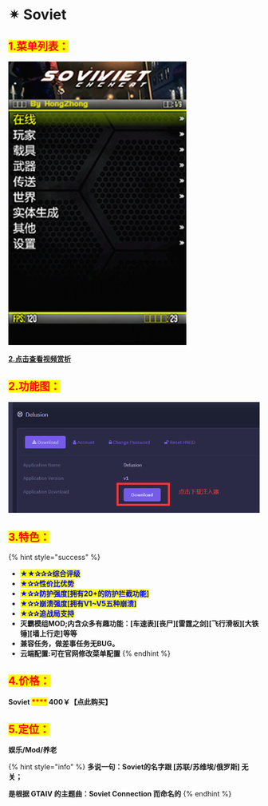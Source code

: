 # ✴ Soviet

## <mark style="color:red;">1.菜单列表：</mark>

![](../../.gitbook/assets/834c3d07e2d7d992a5963748a186fd6.png)

[**2.点击查看视频赏析**](https://streamja.com/49aA6)

## <mark style="color:red;">**2.功能图：**</mark>

![若看不清，请复制到桌面](<../../.gitbook/assets/image (52) (1).png>)

## <mark style="color:red;">**3.特色：**</mark>

{% hint style="success" %}
* <mark style="color:blue;">**★★✰✰✰综合评级**</mark>
* <mark style="color:blue;">**★✰✰性价比优势**</mark>
* <mark style="color:blue;">**★✰✰防护强度\[拥有20+的防护拦截功能]**</mark>
* <mark style="color:blue;">**★✰✰崩溃强度\[拥有V1\~V5五种崩溃]**</mark>
* <mark style="color:blue;">**★✰✰追战局支持**</mark>
* **灭霸模组MOD;内含众多有趣功能：\[车速表]\[丧尸]\[雷霆之剑]\[飞行滑板]\[大铁锤]\[墙上行走]等等**
* **兼容任务，做差事任务无BUG。**
* **云端配置:可在官网修改菜单配置**
{% endhint %}

## <mark style="color:red;">**4.价格：**</mark>

**Soviet             **<mark style="color:red;">****</mark>**             400￥【点此购买】**

## <mark style="color:red;">**5.定位：**</mark>

**娱乐/Mod/养老**

{% hint style="info" %}
**多说一句：Soviet的名字跟 \[苏联/苏维埃/俄罗斯] 无关；**

**是根据 GTAⅣ 的主题曲：Soviet Connection 而命名的**
{% endhint %}
